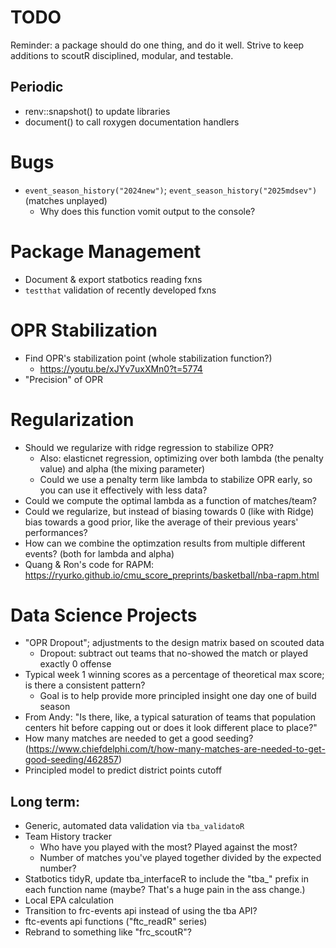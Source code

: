 # TODO

Reminder: a package should do one thing, and do it well. Strive to keep additions to scoutR disciplined, modular, and testable.

## Periodic
- renv::snapshot() to update libraries
- document() to call roxygen documentation handlers

# Bugs
- `event_season_history("2024new")`; `event_season_history("2025mdsev")` (matches unplayed)
    - Why does this function vomit output to the console?

# Package Management
- Document & export statbotics reading fxns
- `testthat` validation of recently developed fxns

# OPR Stabilization
- Find OPR's stabilization point (whole stabilization function?)
    - https://youtu.be/xJYv7uxXMn0?t=5774
- "Precision" of OPR

# Regularization
- Should we regularize with ridge regression to stabilize OPR?
    - Also: elasticnet regression, optimizing over both lambda (the penalty value) and alpha (the mixing parameter)
    - Could we use a penalty term like lambda to stabilize OPR early, so you can use it effectively with less data?
- Could we compute the optimal lambda as a function of matches/team?
- Could we regularize, but instead of biasing towards 0 (like with Ridge) bias towards a good prior, like the average of their previous years' performances?
- How can we combine the optimzation results from multiple different events? (both for lambda and alpha)
- Quang & Ron's code for RAPM: https://ryurko.github.io/cmu_score_preprints/basketball/nba-rapm.html

# Data Science Projects
- "OPR Dropout"; adjustments to the design matrix based on scouted data
    - Dropout: subtract out teams that no-showed the match or played exactly 0 offense
- Typical week 1 winning scores as a percentage of theoretical max score; is there a consistent pattern?
    - Goal is to help provide more principled insight one day one of build season
- From Andy: "Is there, like, a typical saturation of teams that population centers hit before capping out or does it look different place to place?"
- How many matches are needed to get a good seeding? (https://www.chiefdelphi.com/t/how-many-matches-are-needed-to-get-good-seeding/462857)
- Principled model to predict district points cutoff

## Long term:
- Generic, automated data validation via `tba_validatoR`
- Team History tracker
    - Who have you played with the most? Played against the most?
    - Number of matches you've played together divided by the expected number?
- Statbotics tidyR, update tba_interfaceR to include the "tba_" prefix in each function name (maybe? That's a huge pain in the ass change.)
- Local EPA calculation
- Transition to frc-events api instead of using the tba API? 
- ftc-events api functions ("ftc_readR" series)
- Rebrand to something like "frc_scoutR"?
